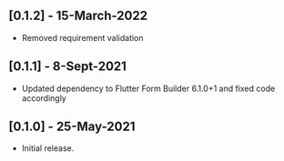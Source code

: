 ## [0.1.2] - 15-March-2022
* Removed requirement validation

## [0.1.1] - 8-Sept-2021
* Updated dependency to Flutter Form Builder 6.1.0+1 and fixed code accordingly

## [0.1.0] - 25-May-2021
* Initial release.
